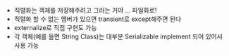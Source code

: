 - 직렬화는 객체를 저장해주려고 그러는 거야 ... 파일화로!
- 직렬화 할 수 없는 멤버가 있으면 transient로 except해주면 된다
- externalize로 직접 구현도 가능
- 각 객체(예를 들면 String Class)는 대부분 Serializable implement 되어 있어서 사용 가능
